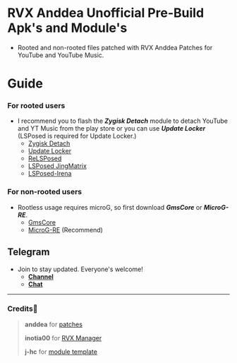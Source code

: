 # RVX Anddea Unofficial Pre-Build Apk's and Module's
 - Rooted and non-rooted files patched with RVX Anddea Patches for YouTube and YouTube Music.

# Guide
### For rooted users
 - I recommend you to flash the ***Zygisk Detach*** module to detach YouTube and YT Music from the play store or you can use ***Update Locker***
  (LSPosed is required for Update Locker.)
    - [Zygisk Detach](https://github.com/j-hc/zygisk-detach/releases)
    - [Update Locker](https://github.com/Xposed-Modules-Repo/ru.mike.updatelocker)
    - [ReLSPosed](https://nightly.link/ThePedroo/ReLSPosed/workflows/core/master)
    - [LSPosed JingMatrix](https://nightly.link/JingMatrix/LSPosed/workflows/core/master)
    - [LSPosed-Irena](https://nightly.link/re-zero001/LSPosed-Irena/workflows/core/dev)
    
### For non-rooted users
 - Rootless usage requires microG, so first download ***GmsCore*** or ***MicroG-RE***.
    - [GmsCore](https://github.com/ReVanced/GmsCore/releases)
    - [MicroG-RE](https://github.com/WSTxda/MicroG-RE/releases) (Recommend)

## Telegram
 - Join to stay updated. Everyone's welcome!
     - [**Channel**](https://t.me/RVXAnddea_prebuild)
     - [**Chat**](https://t.me/brkmrst_chat)
---
### Credits💜
> **anddea** for [patches](https://github.com/anddea/revanced-patches)
>
> **inotia00** for [RVX Manager](https://github.com/inotia00/revanced-manager)
>
> **j-hc** for [module template](https://github.com/j-hc/revanced-magisk-module)
